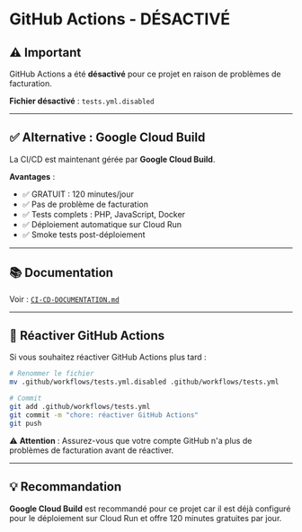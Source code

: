 # GitHub Actions - DÉSACTIVÉ

## ⚠️ Important

GitHub Actions a été **désactivé** pour ce projet en raison de problèmes de facturation.

**Fichier désactivé** : `tests.yml.disabled`

---

## ✅ Alternative : Google Cloud Build

La CI/CD est maintenant gérée par **Google Cloud Build**.

**Avantages** :
- ✅ GRATUIT : 120 minutes/jour
- ✅ Pas de problème de facturation
- ✅ Tests complets : PHP, JavaScript, Docker
- ✅ Déploiement automatique sur Cloud Run
- ✅ Smoke tests post-déploiement

---

## 📚 Documentation

Voir : [`CI-CD-DOCUMENTATION.md`](../../CI-CD-DOCUMENTATION.md)

---

## 🔄 Réactiver GitHub Actions

Si vous souhaitez réactiver GitHub Actions plus tard :

```bash
# Renommer le fichier
mv .github/workflows/tests.yml.disabled .github/workflows/tests.yml

# Commit
git add .github/workflows/tests.yml
git commit -m "chore: réactiver GitHub Actions"
git push
```

⚠️ **Attention** : Assurez-vous que votre compte GitHub n'a plus de problèmes de facturation avant de réactiver.

---

## 💡 Recommandation

**Google Cloud Build** est recommandé pour ce projet car il est déjà configuré pour le déploiement sur Cloud Run et offre 120 minutes gratuites par jour.
